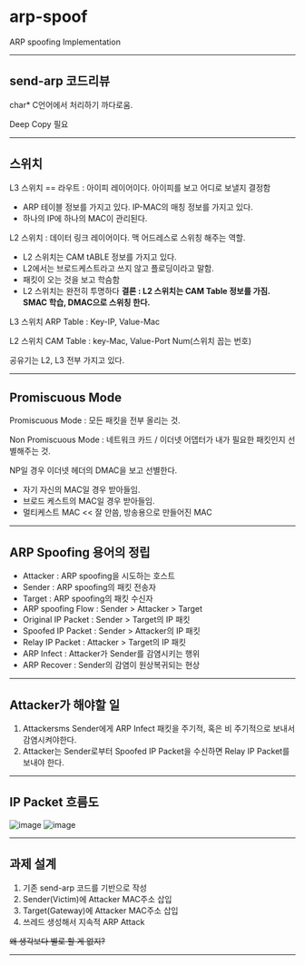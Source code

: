 # arp-spoof
ARP spoofing Implementation

---

## send-arp 코드리뷰

char* C언어에서 처리하기 까다로움.

Deep Copy 필요

---

## 스위치

L3 스위치 == 라우트 : 아이피 레이어이다. 아이피를 보고 어디로 보낼지 결정함
- ARP 테이블 정보를 가지고 있다. IP-MAC의 매칭 정보를 가지고 있다.
- 하나의 IP에 하나의 MAC이 관리된다.

L2 스위치 : 데이터 링크 레이어이다. 맥 어드레스로 스위칭 해주는 역할.
- L2 스위치는 CAM tABLE 정보를 가지고 있다.
- L2에서는 브로드케스트라고 쓰지 않고 플로딩이라고 말함.
- 패킷이 오는 것을 보고 학슴함
- L2 스위치는 완전히 투명하다
**결론 : L2 스위치는 CAM Table 정보를 가짐. SMAC 학습, DMAC으로 스위칭 한다.**

L3 스위치 ARP Table : Key-IP, Value-Mac

L2 스위치 CAM Table : key-Mac, Value-Port Num(스위치 꼽는 번호)

공유기는 L2, L3 전부 가지고 있다.

---

## Promiscuous Mode

Promiscuous Mode : 모든 패킷을 전부 올리는 것.

Non Promiscuous Mode : 네트워크 카드 / 이더넷 어뎁터가 내가 필요한 패킷인지 선별해주는 것.

NP일 경우 이더넷 헤더의 DMAC을 보고 선별한다.
- 자기 자신의 MAC일 경우 받아들임.
- 브로드 케스트의 MAC일 경우 받아들임.
- 멀티케스트 MAC << 잘 안씀, 방송용으로 만들어진 MAC

---

## ARP Spoofing 용어의 정립

* Attacker : ARP spoofing을 시도하는 호스트
* Sender : ARP spoofing의 패킷 전송자
* Target : ARP spoofing의 패킷 수신자
* ARP spoofing Flow : Sender > Attacker > Target
* Original IP Packet : Sender > Target의 IP 패킷
* Spoofed IP Packet : Sender > Attacker의 IP 패킷
* Relay IP Packet : Attacker > Target의 IP 패킷
* ARP Infect : Attacker가 Sender를 감염시키는 행위
* ARP Recover : Sender의 감염이 원상복귀되는 현상

---

## Attacker가 해야할 일
1. Attackersms Sender에게 ARP Infect 패킷을 주기적, 혹은 비 주기적으로 보내서 감염시켜야한다.
2. Attacker는 Sender로부터 Spoofed IP Packet을 수신하면 Relay IP Packet를 보내야 한다.

---

## IP Packet 흐름도

![image](https://user-images.githubusercontent.com/37138188/127981184-0960ea00-f726-4a01-a790-7ea3ded58264.png)
![image](https://user-images.githubusercontent.com/37138188/127982911-3fe3b70f-64e7-4c41-b3d2-2898c2309d50.png)

---

## 과제 설계

1. 기존 send-arp 코드를 기반으로 작성
2. Sender(Victim)에 Attacker MAC주소 삽입
3. Target(Gateway)에 Attacker MAC주소 삽입
4. 쓰레드 생성해서 지속적 ARP Attack

~~왜 생각보다 별로 할 게 없지?~~

---
